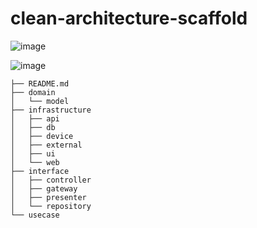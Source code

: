 # clean-architecture-scaffold

![image](https://user-images.githubusercontent.com/181991/78530755-3531d900-781f-11ea-9ff8-8f82ddc55c8d.png)

![image](https://user-images.githubusercontent.com/181991/78532132-a6728b80-7821-11ea-832d-6126b5f1bae3.png)

```
├── README.md
├── domain
│   └── model
├── infrastructure
│   ├── api
│   ├── db
│   ├── device
│   ├── external
│   ├── ui
│   └── web
├── interface
│   ├── controller
│   ├── gateway
│   ├── presenter
│   └── repository
└── usecase
```